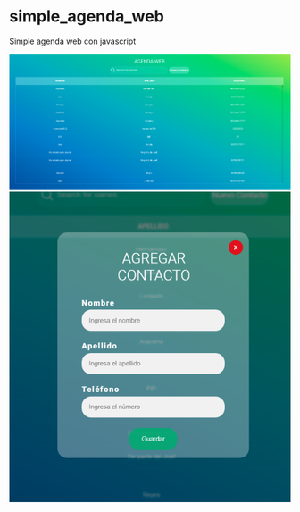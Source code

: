 # simple_agenda_web
Simple agenda web con javascript

![preview-img](preview-img.png)
![preview-img](add-contact-preview.png)